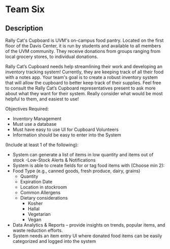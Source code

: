 # Team Six

## Description

Rally Cat's Cupboard is UVM's on-campus food pantry. Located on the first floor of the Davis Center, it is run by students and available to all members of the UVM community. They receive donations from groups ranging from local grocery stores, to individual donations. 

Rally Cat’s Cupboard needs help streamlining their work and developing an inventory tracking system! Currently, they are keeping track of all their food with a notes app. Your team's goal is to create a robust inventory system that will allow the cupboard to better keep track of their supplies. Feel free to consult the Rally Cat’s Cupboard representatives present to ask more about what they want for their system. Really consider what would be most helpful to them, and easiest to use!

Objectives
Required: 
- Inventory Management
- Must use a database 
- Must have easy to use UI for Cupboard Volunteers
- Information should be easy to enter into the System

(Include at least 1 of the following):
- System can generate a list of items in low quantity and items out of stock
-Low-Stock Alerts & Notifications
- System is able to create fields for or tag food items with (Choose min 2):
- Food Type  (e.g., canned goods, fresh produce, dairy, grains)
    - Quantity
    - Expiration Date
    - Location in stockroom
    - Common Allergens
    - Dietary considerations
        - Kosher
        - Hallal
        - Vegetarian
        - Vegan
- Data Analytics & Reports – provide insights on trends, popular items, and waste reduction efforts.
- System needs an item entry UI where donated food items can be easily categorized and logged into the system 
